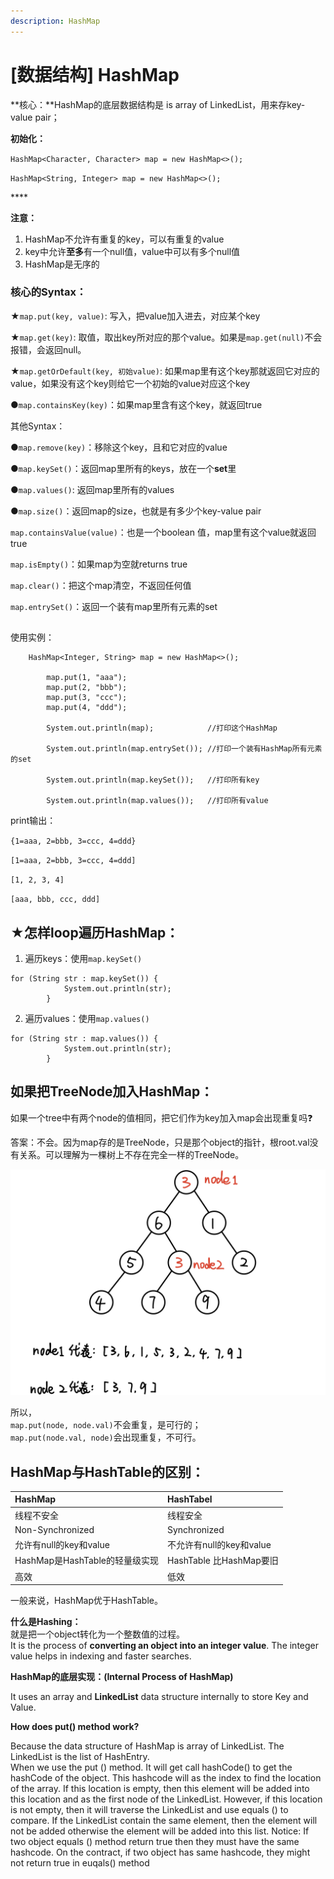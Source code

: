 ```yaml
---
description: HashMap
---
```


# \[数据结构\] HashMap

**核心：**HashMap的底层数据结构是 is array of LinkedList，用来存key-value pair；

**初始化：**

`HashMap<Character, Character> map = new HashMap<>();`

`HashMap<String, Integer> map = new HashMap<>();`

\*\*\*\*

**注意：**   
1. HashMap不允许有重复的key，可以有重复的value   
2. key中允许**至多**有一个null值，value中可以有多个null值   
3. HashMap是无序的



### **核心的Syntax：** 

★`map.put(key, value)`: 写入，把value加入进去，对应某个key 

★`map.get(key)`: 取值，取出key所对应的那个value。如果是`map.get(null)`不会报错，会返回null。

★`map.getOrDefault(key, 初始value)`: 如果map里有这个key那就返回它对应的value，如果没有这个key则给它一个初始的value对应这个key

●`map.containsKey(key)`：如果map里含有这个key，就返回true 





其他Syntax：

●`map.remove(key)`：移除这个key，且和它对应的value

●`map.keySet()`：返回map里所有的keys，放在一个**set**里

●`map.values()`: 返回map里所有的values

●`map.size()`：返回map的size，也就是有多少个key-value pair

`map.containsValue(value)`：也是一个boolean 值，map里有这个value就返回true 

`map.isEmpty()`：如果map为空就returns true 

`map.clear()`：把这个map清空，不返回任何值

`map.entrySet()`：返回一个装有map里所有元素的set 

## 

使用实例：

```text
    HashMap<Integer, String> map = new HashMap<>();
		
		map.put(1, "aaa");
		map.put(2, "bbb");
		map.put(3, "ccc");
		map.put(4, "ddd");

		System.out.println(map);            //打印这个HashMap
		
		System.out.println(map.entrySet()); //打印一个装有HashMap所有元素的set 
		
		System.out.println(map.keySet());   //打印所有key
		
		System.out.println(map.values());   //打印所有value
```

print输出：

`{1=aaa, 2=bbb, 3=ccc, 4=ddd}`

`[1=aaa, 2=bbb, 3=ccc, 4=ddd]`

`[1, 2, 3, 4]`

`[aaa, bbb, ccc, ddd]`

    

## **★怎样loop遍历HashMap：**

1. 遍历keys：使用`map.keySet()`

```text
for (String str : map.keySet()) {
			System.out.println(str);
		}
```

2. 遍历values：使用`map.values()`

```text
for (String str : map.values()) {
			System.out.println(str);
		}
```





## 如果把TreeNode加入HashMap：

如果一个tree中有两个node的值相同，把它们作为key加入map会出现重复吗❓

答案：不会。因为map存的是TreeNode，只是那个object的指针，根root.val没有关系。可以理解为一棵树上不存在完全一样的TreeNode。

![](.gitbook/assets/img_6443.jpg)

所以，  
`map.put(node, node.val)`不会重复，是可行的；  
`map.put(node.val, node)`会出现重复，不可行。







## **HashMap与HashTable的区别：**

| **HashMap** | **HashTabel** |
| :--- | :--- |
| 线程不安全 | 线程安全 |
| Non-Synchronized | Synchronized |
| 允许有null的key和value | 不允许有null的key和value |
| HashMap是HashTable的轻量级实现 | HashTable 比HashMap要旧     |
| 高效 | 低效 |



一般来说，HashMap优于HashTable。









**什么是Hashing：**  
就是把一个object转化为一个整数值的过程。  
It is the process of **converting an object into an integer value**. The integer value helps in indexing and faster searches.



**HashMap的底层实现：\(Internal Process of HashMap\)**

It uses an array and **LinkedList** data structure internally to store Key and Value.



**How does put\(\) method work?** 

Because the data structure of HashMap is array of LinkedList. The LinkedList is the list of HashEntry.   
When we use the put \(\) method. It will get call hashCode\(\) to get the hashCode of the object. This hashcode will as the index to find the location of the array. If this location is empty, then this element will be added into this location and as the first node of the LinkedList. However, if this location is not empty, then it will traverse the LinkedList and use equals \(\) to compare. If the LinkedList contain the same element, then the element will not be added otherwise the element will be added into this list. Notice: If two object equals \(\) method return true then they must have the same hashcode. On the contract, if two object has same hashcode, they might not return true in euqals\(\) method







